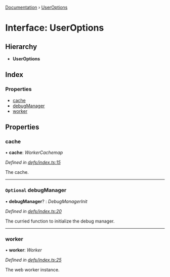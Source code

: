 [Documentation](../README.md) › [UserOptions](useroptions.md)

# Interface: UserOptions

## Hierarchy

* **UserOptions**

## Index

### Properties

* [cache](useroptions.md#cache)
* [debugManager](useroptions.md#optional-debugmanager)
* [worker](useroptions.md#worker)

## Properties

###  cache

• **cache**: *WorkerCachemap*

*Defined in [defs/index.ts:15](https://github.com/badbatch/graphql-box/blob/5136da1/packages/worker-client/src/defs/index.ts#L15)*

The cache.

___

### `Optional` debugManager

• **debugManager**? : *DebugManagerInit*

*Defined in [defs/index.ts:20](https://github.com/badbatch/graphql-box/blob/5136da1/packages/worker-client/src/defs/index.ts#L20)*

The curried function to initialize the debug manager.

___

###  worker

• **worker**: *Worker*

*Defined in [defs/index.ts:25](https://github.com/badbatch/graphql-box/blob/5136da1/packages/worker-client/src/defs/index.ts#L25)*

The web worker instance.

